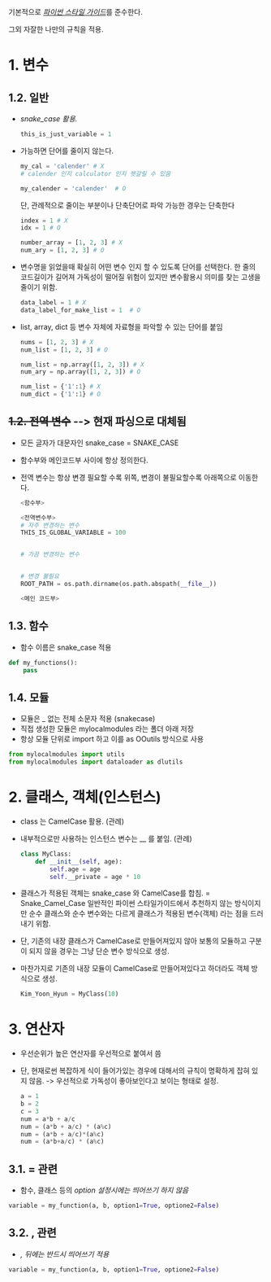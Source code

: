 기본적으로 [*파이썬 스타일 가이드*](https://peps.python.org/pep-0008/#package-and-module-names)를 준수한다.

그외 자잘한 나만의 규칙을 적용.

# 1. 변수

## 1.2. 일반

- *snake_case 활용.*

  ```python
  this_is_just_variable = 1
  ```

- 가능하면 단어를 줄이지 않는다.

  ```python
  my_cal = 'calender' # X
  # calender 인지 calculator 인지 헷갈릴 수 있음
  
  my_calender = 'calender'  # O
  ```

  단, 관례적으로 줄이는 부분이나 단축단어로 파악 가능한 경우는 단축한다

  ```python
  index = 1 # X
  idx = 1 # O
  ```

  ```python
  number_array = [1, 2, 3] # X
  num_ary = [1, 2, 3] # O
  ```

  

- 변수명을 읽었을때 확실히 어떤 변수 인지 할 수 있도록 단어를 선택한다.
  한 줄의 코드길이가 길어져 가독성이 떨어질 위험이 있지만 변수활용시 의미를 찾는 고생을 줄이기 위함.
  
  ```python
  data_label = 1 # X
  data_label_for_make_list = 1	# O
  ```

- list, array, dict 등 변수 자체에 자료형을 파악할 수 있는 단어를 붙임
  ```python
  nums = [1, 2, 3] # X
  num_list = [1, 2, 3] # O
  
  num_list = np.array([1, 2, 3]) # X
  num_ary = np.array([1, 2, 3]) # O
  
  num_list = {'1':1} # X
  num_dict = {'1':1} # O
  ```

  

## ~~1.2. 전역 변수~~ --> 현재 파싱으로 대체됨

- 모든 글자가 대문자인 snake_case = SNAKE_CASE

- 함수부와 메인코드부 사이에 항상 정의한다.

- 전역 변수는 항상 변경 필요할 수록 위쪽, 변경이 불필요할수록 아래쪽으로 이동한다.

  ```python
  <함수부>
  
  <전역변수부>
  # 자주 변경하는 변수
  THIS_IS_GLOBAL_VARIABLE = 100
  
  
  # 가끔 변경하는 변수
  
  
  # 변경 불필요
  ROOT_PATH = os.path.dirname(os.path.abspath(__file__))
  
  <메인 코드부>
  ```
  



## 1.3. 함수

- 함수 이름은 snake_case 적용

```python
def my_functions():
    pass
```



## 1.4. 모듈

- 모듈은 _ 없는 전체 소문자 적용 (snakecase)
- 직접 생성한 모듈은 mylocalmodules 라는 폴더 아래 저장
- 항상 모듈 단위로 import 하고 이를 as OOutils 방식으로 사용

```python
from mylocalmodules import utils
from mylocalmodules import dataloader as dlutils
```

# 2. 클래스, 객체(인스턴스)

- class 는 CamelCase 활용. (관례)

- 내부적으로만 사용하는 인스턴스 변수는 __ 를 붙임. (관례)

  ```python
  class MyClass:
      def __init__(self, age):
          self.age = age
          self.__private = age * 10
  ```

- 클래스가 적용된 객체는 snake_case 와 CamelCase를 합침. = Snake_Camel_Case
  일반적인 파이썬 스타일가이드에서 추천하지 않는 방식이지만 순수 클래스와 순수 변수와는 다르게 클래스가 적용된 변수(객체) 라는 점을 드러내기 위함.

- 단, 기존의 내장 클래스가 CamelCase로 만들어져있지 않아 보통의 모듈하고 구분이 되지 않을 경우는 그냥 단순 변수 방식으로 생성.

- 마찬가지로 기존의 내장 모듈이 CamelCase로 만들어져있다고 하더라도 객체 방식으로 생성.

  ```python
  Kim_Yoon_Hyun = MyClass(10)
  ```

# 3. 연산자

- 우선순위가 높은 연산자를 우선적으로 붙여서 씀

- 단, 현재로썬 복잡하게 식이 들어가있는 경우에 대해서의 규칙이 명확하게 잡혀 있지 않음. 
  -> 우선적으로 가독성이 좋아보인다고 보이는 형태로 설정.

  ```python
  a = 1
  b = 2
  c = 3
  num = a*b + a/c
  num = (a*b + a/c) * (a%c)
  num = (a*b + a/c)*(a%c)
  num = (a*b+a/c) * (a%c)
  ```

## 3.1. = 관련

- 함수, 클래스 등의 *option 설정시에는 띄어쓰기 하지 않음*

```python
variable = my_function(a, b, option1=True, optione2=False)
```

## 3.2. , 관련

- *, 뒤에는 반드시 띄어쓰기 적용*

```python
variable = my_function(a, b, option1=True, optione2=False)
```



